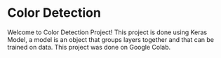 # Color Detection
Welcome to Color Detection Project! This project is done using Keras Model, a model is an object that groups layers together and that can be trained on data. This project was done on Google Colab. 
